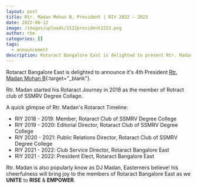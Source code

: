 ```yaml
---
layout: post
title: Rtr. Madan Mohan B, President | RIY 2022 – 2023
date: 2022-06-12
image: /images/uploads/2122president2223.png
author: rbe
categories: []
tags:
  - announcement
description: Rotaract Bangalore East is delighted to present Rtr. Madan Mohan B as the 4th President of the Club.
---
```


Rotaract Bangalore East is delighted to announce it's 4th President [Rtr. Madan Mohan B](https://www.instagram.com/dj_madan__/){:target="_blank"}. 

Rtr. Madan started his Rotaract Journey in 2018 as the member of Rotract club of SSMRV Degree Collage.

A quick glimpse of Rtr. Madan's Rotaract Timeline:
- RIY 2018 - 2019: Member, Rotaract Club of SSMRV Degree College
- RIY 2019 - 2020: Editorial Director, Rotaract Club of SSMRV Degree College
- RIY 2020 - 2021: Public Relations Director, Rotaract Club of SSMRV Degree College
- RIY 2021 - 2022: Club Service Director, Rotaract Bangalore East
- RIY 2021 - 2022: President Elect, Rotaract Bangalore East

Rtr. Madan is also popularly know as DJ Madan, Easterners believe! his cheerfulness will bring joy to the members of Rotaract Bangalore East as we **UNITE** to **RISE** & **EMPOWER**.
